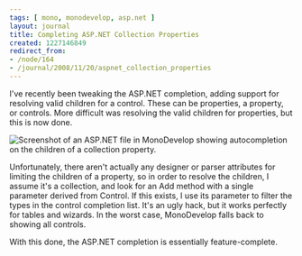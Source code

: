 ```yaml
---
tags: [ mono, monodevelop, asp.net ]
layout: journal
title: Completing ASP.NET Collection Properties
created: 1227146849
redirect_from:
- /node/164
- /journal/2008/11/20/aspnet_collection_properties
---
```

I've recently been tweaking the ASP.NET completion, adding support for resolving
valid children for a control. These can be properties, a property, or controls.
More difficult was resolving the valid children for properties, but this is now
done.<!--break-->

![Screenshot of an ASP.NET file in MonoDevelop showing autocompletion on the
children of a collection
property.](/files/images/MonoScreenshots/AspCollectionProperties.png)

Unfortunately, there aren't actually any designer or parser attributes for
limiting the children of a property, so in order to resolve the children, I
assume it's a collection, and look for an Add method with a single parameter
derived from Control. If this exists, I use its parameter to filter the types in
the control completion list. It's an ugly hack, but it works perfectly for
tables and wizards. In the worst case, MonoDevelop falls back to showing all
controls.

With this done, the ASP.NET completion is essentially feature-complete.